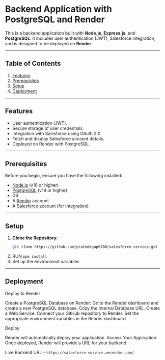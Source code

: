 # **Backend Application with PostgreSQL and Render**

This is a backend application built with **Node.js**, **Express.js**, and **PostgreSQL**. It includes user authentication (JWT), Salesforce integration, and is designed to be deployed on **Render**.

---

## **Table of Contents**
1. [Features](#features)
2. [Prerequisites](#prerequisites)
3. [Setup](#setup)
4. [Deployment](#deployment)

---

## **Features**
- User authentication (JWT).
- Secure storage of user credentials.
- Integration with Salesforce using OAuth 2.0.
- Fetch and display Salesforce account details.
- Deployed on Render with PostgreSQL.

---

## **Prerequisites**
Before you begin, ensure you have the following installed:
- [Node.js](https://nodejs.org/) (v16 or higher)
- [PostgreSQL](https://www.postgresql.org/) (v14 or higher)
- Git
- A [Render](https://render.com/) account
- A [Salesforce](https://www.salesforce.com/) account (for integration)

---

## **Setup**

1. **Clone the Repository**:
   ```bash
   git clone https://github.com/prateekgup6188/salesforce-service.git
2. RUN `npm install`
3. Set up the environment variables

---

## **Deployment**
Deploy to Render

Create a PostgreSQL Database on Render:
Go to the Render dashboard and create a new PostgreSQL database.
Copy the Internal Database URL.
Create a Web Service:
Connect your GitHub repository to Render.
Set the appropriate environment variables in the Render dashboard

Deploy:

Render will automatically deploy your application.
Access Your Application:
Once deployed, Render will provide a URL for your backend.

Live Backend URL - `https://salesforce-service.onrender.com/`
